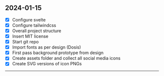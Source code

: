 ## 2024-01-15

- [X] Configure svelte
- [X] Configure tailwindcss
- [X] Overall project structure
- [X] Insert MIT license
- [x] Start git repo
- [X] Import fonts as per design (Dosis)
- [X] First pass background prototype from design
- [X] Create assets folder and collect all social media icons
- [X] Create SVG versions of icon PNGs

___
